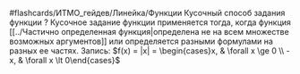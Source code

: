 #flashcards/ИТМО_гейдев/Линейка/Функции
Кусочный способ задания функции
?
Кусочное задание функции применяется тогда, когда функция [[../Частично определенная функция|определена не на всем множестве возможных аргументов]] или определяется разными формулами на разных ее частях. Запись: $f(x) = |x| = \begin{cases}x, & \forall x \ge 0 \\ -x, & \forall x \lt 0\end{cases}$

